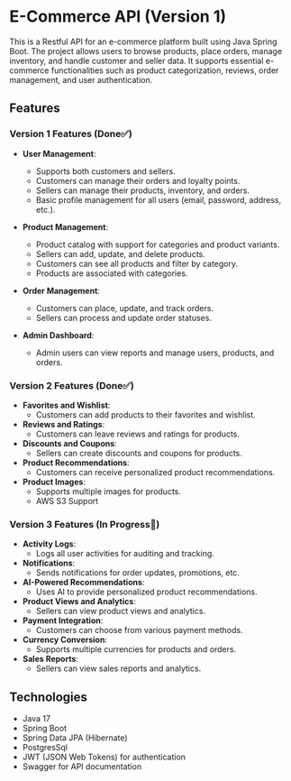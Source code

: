 # E-Commerce API (Version 1)

This is a Restful API for an e-commerce platform built using Java Spring Boot. The project allows users to browse
products, place orders, manage inventory, and handle customer and seller data. It supports essential e-commerce
functionalities such as product categorization, reviews, order management, and user authentication.

## Features

### **Version 1 Features** (Done✅)

- **User Management**:
    - Supports both customers and sellers.
    - Customers can manage their orders and loyalty points.
    - Sellers can manage their products, inventory, and orders.
    - Basic profile management for all users (email, password, address, etc.).

- **Product Management**:
    - Product catalog with support for categories and product variants.
    - Sellers can add, update, and delete products.
    - Customers can see all products and filter by category.
    - Products are associated with categories.

- **Order Management**:
    - Customers can place, update, and track orders.
    - Sellers can process and update order statuses.

- **Admin Dashboard**:
    - Admin users can view reports and manage users, products, and orders.

### **Version 2 Features** (Done✅)

- **Favorites and Wishlist**:
    - Customers can add products to their favorites and wishlist.
- **Reviews and Ratings**:
    - Customers can leave reviews and ratings for products.
- **Discounts and Coupons**:
    - Sellers can create discounts and coupons for products.
- **Product Recommendations**:
    - Customers can receive personalized product recommendations.
- **Product Images**:
    - Supports multiple images for products.
    - AWS S3 Support

### **Version 3 Features** (In Progress🚧)

- **Activity Logs**:
    - Logs all user activities for auditing and tracking.
- **Notifications**:
    - Sends notifications for order updates, promotions, etc.
- **AI-Powered Recommendations**:
    - Uses AI to provide personalized product recommendations.
- **Product Views and Analytics**:
    - Sellers can view product views and analytics.
- **Payment Integration**:
    - Customers can choose from various payment methods.
- **Currency Conversion**:
    - Supports multiple currencies for products and orders.
- **Sales Reports**:
    - Sellers can view sales reports and analytics.

## Technologies

- Java 17
- Spring Boot
- Spring Data JPA (Hibernate)
- PostgresSql
- JWT (JSON Web Tokens) for authentication
- Swagger for API documentation
